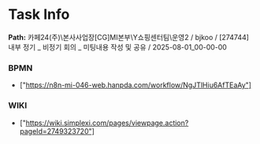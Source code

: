 # Task Info

**Path:** 카페24(주)\본사사업장\[CG]MI본부\Y쇼핑센터팀\운영2 / bjkoo / [274744] 내부 정기 _ 비정기 회의 _ 미팅내용 작성 및 공유 / 2025-08-01_00-00-00

### BPMN
- ["https://n8n-mi-046-web.hanpda.com/workflow/NgJTlHiu6AfTEaAy"]

### WIKI
- ["https://wiki.simplexi.com/pages/viewpage.action?pageId=2749323720"]

